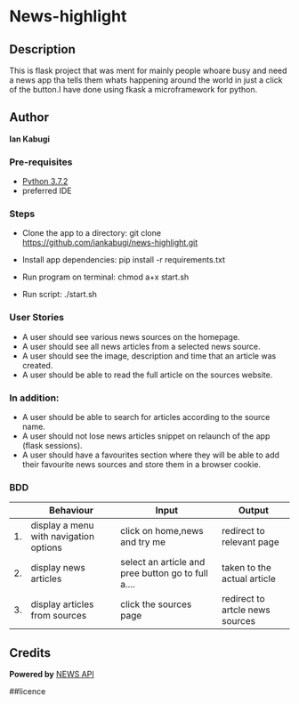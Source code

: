 # News-highlight

## Description
 This is flask project that was ment for mainly people whoare busy and need a news app tha tells them whats happening around the world in just a click of the button.I have done using fkask a microframework for python.
## Author

 **Ian Kabugi** 
 
### Pre-requisites
* [Python 3.7.2](https://www.python.org/)
* preferred IDE


### Steps
* Clone the app to a directory:
    git clone https://github.com/iankabugi/news-highlight.git

* Install app dependencies:
    pip install -r requirements.txt
* Run program on terminal:
    chmod a+x start.sh
* Run script:
    ./start.sh
### User Stories

* A user should see various news sources on the homepage.
* A user should see all news articles from a selected news source.
* A user should see the image, description and time that an article was created.
* A user should be able to read the full article on the sources website.

### In addition:

* A user should be able to search for articles according to the source name.
* A user should not lose news articles snippet on relaunch of the app (flask sessions).
* A user should have a favourites section where they will be able to add their favourite news sources and store them in a browser cookie.

### BDD
|     | Behaviour    |          Input                  | Output    | 
|------| --------------------|---------------|------------------
|  1. | display a menu with navigation options    | click on home,news and try me     | redirect to relevant page     |
|  2. | display news articles | select an article and pree button go to full a....   | taken to the actual article|
|  3. | display articles from sources   | click the sources page      | redirect to artcle news sources  |


## Credits

**Powered by** [ NEWS API](https://newsapi.org/)

##licence
